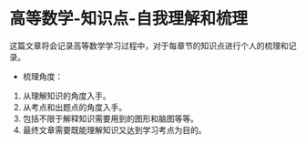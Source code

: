 # 高等数学-知识点-自我理解和梳理

这篇文章将会记录高等数学学习过程中，对于每章节的知识点进行个人的梳理和记录。

* 梳理角度：
1. 从理解知识的角度入手。
2. 从考点和出题点的角度入手。
3. 包括不限于解释知识需要用到的图形和脑图等等。
4. 最终文章需要既能理解知识又达到学习考点为目的。
